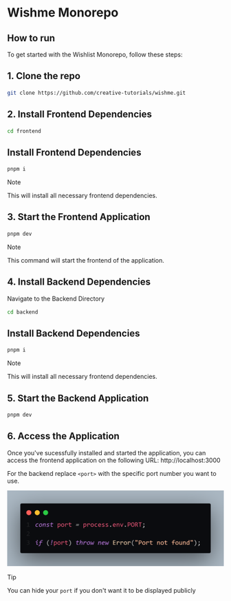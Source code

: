 # Wishme Monorepo

## How to run

To get started with the Wishlist Monorepo, follow these steps:

## 1. Clone the repo

```bash
git clone https://github.com/creative-tutorials/wishme.git
```

## 2. Install Frontend Dependencies

```bash
cd frontend
```

## Install Frontend Dependencies

```powershell
pnpm i
```

> [!NOTE]  
> This will install all necessary frontend dependencies.

## 3. Start the Frontend Application

```powershell
pnpm dev
```

> [!NOTE]  
> This command will start the frontend of the application.

## 4. Install Backend Dependencies

Navigate to the Backend Directory

```bash
cd backend
```

## Install Backend Dependencies

```powershell
pnpm i
```

> [!NOTE]  
> This will install all necessary frontend dependencies.

## 5. Start the Backend Application

```powershell
pnpm dev
```

## 6. Access the Application

Once you've sucessfully installed and started the application, you can access the frontend application on the following URL: http://localhost:3000

For the backend replace `<port>` with the specific port number you want to use.

![Alt text](<port env.png>)

> [!TIP]  
> You can hide your `port` if you don't want it to be displayed publicly
